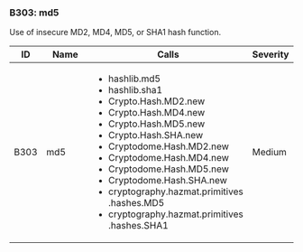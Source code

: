 ### B303: md5

Use of insecure MD2, MD4, MD5, or SHA1 hash function.

<table>
<colgroup>
<col style="width: 8%" />
<col style="width: 28%" />
<col style="width: 49%" />
<col style="width: 15%" />
</colgroup>
<thead>
<tr class="header">
<th>ID</th>
<th>Name</th>
<th>Calls</th>
<th>Severity</th>
</tr>
</thead>
<tbody>
<tr class="odd">
<td>B303</td>
<td>md5</td>
<td><ul>
<li>hashlib.md5</li>
<li>hashlib.sha1</li>
<li>Crypto.Hash.MD2.new</li>
<li>Crypto.Hash.MD4.new</li>
<li>Crypto.Hash.MD5.new</li>
<li>Crypto.Hash.SHA.new</li>
<li>Cryptodome.Hash.MD2.new</li>
<li>Cryptodome.Hash.MD4.new</li>
<li>Cryptodome.Hash.MD5.new</li>
<li>Cryptodome.Hash.SHA.new</li>
<li>cryptography.hazmat.primitives .hashes.MD5</li>
<li>cryptography.hazmat.primitives .hashes.SHA1</li>
</ul></td>
<td>Medium</td>
</tr>
</tbody>
</table>
